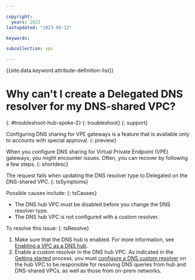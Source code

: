 ```yaml
---

copyright:
  years: 2023
lastupdated: "2023-09-12"

keywords:

subcollection: vpc

---
```


{{site.data.keyword.attribute-definition-list}}

# Why can't I create a Delegated DNS resolver for my DNS-shared VPC?
{: #troubleshoot-hub-spoke-2}
{: troubleshoot}
{: support}

Configuring DNS sharing for VPE gateways is a feature that is available only to accounts with special approval.
{: preview}

When you configure DNS sharing for Virtual Private Endpoint (VPE) gateways, you might encounter issues. Often, you can recover by following a few steps.
{: shortdesc}

The request fails when updating the DNS resolver type to Delegated on the DNS-shared VPC.
{: tsSymptoms}

Possible causes include:
{: tsCauses}

* The DNS hub VPC must be disabled before you change the DNS resolver type.
* The DNS hub VPC is not configured with a custom resolver.

To resolve this issue:
{: tsResolve}

1. Make sure that the DNS hub is enabled. For more information, see [Enabling a VPC as a DNS hub](/docs/vpc?topic=vpc-hub-spoke-configure-hub).
1. Enable a custom resolver in the DNS hub VPC. As indicated in the [Getting started](/docs/vpc?topic=vpc-hub-spoke-model&interface=ui#hub-spoke-process) process, you must [configure a DNS custom resolver](/docs/dns-svcs?topic=dns-svcs-ui-create-cr) on the hub VPC to be responsible for resolving DNS queries from hub and DNS-shared VPCs, as well as those from on-prem networks.
